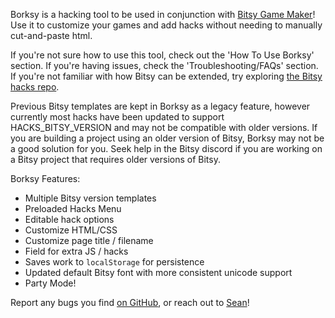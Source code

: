 Borksy is a hacking tool to be used in conjunction with [Bitsy Game Maker](https://ledoux.itch.io/bitsy)! Use it to customize your games and add hacks without needing to manually cut-and-paste html.

If you're not sure how to use this tool, check out the 'How To Use Borksy' section. If you're having issues, check the 'Troubleshooting/FAQs' section. If you're not familiar with how Bitsy can be extended, try exploring [the Bitsy hacks repo](https://github.com/seleb/bitsy-hacks/).

Previous Bitsy templates are kept in Borksy as a legacy feature, however currently most hacks have been updated to support HACKS_BITSY_VERSION and may not be compatible with older versions. If you are building a project using an older version of Bitsy, Borksy may not be a good solution for you. Seek help in the Bitsy discord if you are working on a Bitsy project that requires older versions of Bitsy.

Borksy Features:

- Multiple Bitsy version templates
- Preloaded Hacks Menu
- Editable hack options
- Customize HTML/CSS
- Customize page title / filename
- Field for extra JS / hacks
- Saves work to `localStorage` for persistence
- Updated default Bitsy font with more consistent unicode support
- Party Mode!

Report any bugs you find [on GitHub](https://github.com/Ayolland/borksy/issues), or reach out to [Sean](https://twitter.com/SeanSLeBlanc)!
